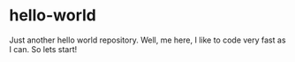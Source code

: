 # hello-world
Just another hello world repository.
Well, me here, I like to code very fast as I can.
So lets start!

